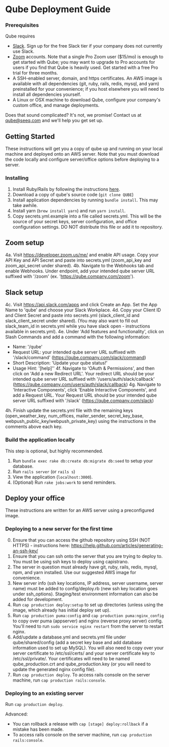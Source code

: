 # Qube Deployment Guide


### Prerequisites

Qube requires
- [Slack](https://slack.com/). Sign up for the free Slack tier if your company does not currently use Slack.
- [Zoom](https://zoom.us/) accounts. Note that a single Pro Zoom user ($15/mo) is enough to get started with Qube; you may want to upgrade to Pro accounts for users if you find that Qube is heavily used. Get started with a free Pro trial for three months.
- A SSH-enabled server, domain, and https certificates. An AWS image is available with all dependencies (git, ruby, rails, redis, mysql, and yarn) preinstalled for your convenience; if you host elsewhere you will need to install all dependencies yourself.
- A Linux or OSX machine to download Qube, configure your company's custom office, and manage deployments.

Does that sound complicated? It's not, we promise! Contact us at qube@seeq.com and we'll help you get set up.

## Getting Started

These instructions will get you a copy of qube up and running on your local machine and deployed onto an AWS server. Note that you must download the code locally and configure server/office options before deploying to a server.

### Installing

1. Install Ruby/Rails by following the instructions [here](installrails.com/).
2. Download a copy of qube's source code (`git clone QUBE`)
3. Install application dependencies by running `bundle install`. This may take awhile.
3. Install yarn (`brew install yarn`) and run `yarn install`.
4. Copy secrets.yml.example into a file called secrets.yml. This will be the source of your secret keys, server configuration, and office configuration settings. DO NOT distribute this file or add it to repository.

## Zoom setup

4a. Visit https://developer.zoom.us/me/ and enable API usage. Copy your API Key and API Secret and paste into secrets.yml (zoom_api_key and zoom_api_secret under shared).
4b. Navigate to the Webhooks tab and enable Webhooks. Under endpoint, add your intended qube server URL suffixed with '/zoom' (ex. 'https://qube.company.com/zoom').

## Slack setup

4c. Visit https://api.slack.com/apps and click Create an App. Set the App Name to 'qube' and choose your Slack Workplace.
4d. Copy your Client ID and Client Secret and paste into secrets.yml (slack_client_id and slack_client_secret under shared). (You may also want to fill out slack_team_id in secrets.yml while you have slack open - instructions available in secrets.yml).
4e. Under 'Add features and functionality', click on Slash Commands and add a command with the following information:
- Name: '/qube'
- Request URL: your intended qube server URL suffixed with '/slack/command' (https://qube.company.com/slack/command)
- Short Description: 'Update your qube status!'
- Usage Hint: '[help]''
4f. Navigate to 'OAuth & Permissions', and then click on 'Add a new Redirect URL'. Your redirect URL should be your intended qube server URL suffixed with '/users/auth/slack/callback' (https://qube.company.com/users/auth/slack/callback)
4g. Navigate to 'Interactive Components', click 'Enable Interactive Components', and add a Request URL. Your Request URL should be your intended qube server URL suffixed with '/slack' (https://qube.company.com/slack)

4h. Finish update the secrets.yml file with the remaining keys (open_weather_key, num_offices, mailer_sender, secret_key_base, webpush_public_key/webpush_private_key) using the instructions in the comments above each key.

### Build the application locally

This step is optional, but highly recommended.

1. Run `bundle exec rake db:create db:migrate db:seed` to setup your database.
1. Run `rails server` (or `rails s`)
2. View the application (`localhost:3000`).
3. (Optional) Run `rake jobs:work` to send reminders.

## Deploy your office

These instructions are written for an AWS server using a preconfigured image.

### Deploying to a new server for the first time

0. Ensure that you can access the github repository using SSH (NOT HTTPS) - instructions here: https://help.github.com/articles/generating-an-ssh-key/
1. Ensure that you can ssh onto the server that you are trying to deploy to. You must be using ssh keys to deploy using capistrano.
2. The server in question must already have git, ruby, rails, redis, mysql, npm, and yarn installed. Use our suggested AWS image for convenience.
3. New server info  (ssh key locations, IP address, server username, server name) must be added to config/deploy.rb (new ssh key location goes under ssh_options). Staging/test environment information can also be added for development.
4. Run `cap production deploy:setup` to set up directories (unless using the image, which already has initial deploy set up).
5. Run `cap production puma:config` and `cap production puma:nginx_config` to copy over puma (appserver) and nginx (reverse proxy server) config. You'll need to run `sudo service nginx restart` from the server to restart nginx.
6. Add/update a database.yml and secrets.yml file under qube/shared/config (add a secret key base and add database information used to set up MySQL). You will also need to copy over your server certificate to /etc/ssl/certs/ and your server certificate key to /etc/ssl/private/. Your certificates will need to be named qube_production.crt and qube_production.key (or you will need to update the generated nginx config file).
7. Run `cap production deploy`. To access rails console on the server machine, run `cap production rails:console`.

### Deploying to an existing server

Run `cap production deploy`.

Advanced:
- You can rollback a release with `cap [stage] deploy:rollback` if a mistake has been made.
- To access rails console on the server machine, run `cap production rails:console`.
